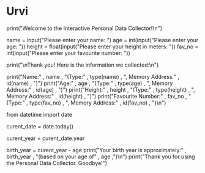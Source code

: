 # Urvi
print("Welcome to the Interactive Personal Data Collector!\n")

name = input("Please enter your name: ")
age = int(input("Please enter your age: "))
height = float(input("Please enter your height in meters: "))
fav_no = int(input("Please enter your favourite number: "))

print("\nThank you! Here is the information we collected:\n")

print("Name:" , name , "(Type:" , type(name) , ", Memory Address:" , id(name) , ")")
print("Age:" , age , "(Type:" , type(age) , ", Memory Address:" , id(age) , ")")
print("Height:" , height , "(Type:" , type(height) , ", Memory Address:" , id(height) , ")")
print("Favourite Number:" , fav_no , "(Type:" , type(fav_no) , ", Memory Address:" , id(fav_no) , ")\n")

from datetime import date

curent_date = date.today()

curent_year = curent_date.year

birth_year = curent_year - age
print("Your birth year is approximately:" , birth_year , "(based on your age of" , age ,")\n")
print("Thank you for using the Personal Data Collector. Goodbye!")
